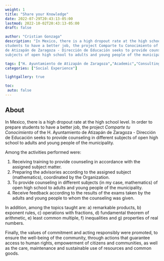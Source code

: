 ```yaml
---
weight: 1
title: "Share your Knowledge"
date: 2022-07-29T20:43:13-05:00
lastmod: 2022-10-02T20:43:13-05:00
draft: false

author: "Cristian Gonzaga"
description: "In Mexico, there is a high dropout rate at the high school level. In order to prepare 
students to have a better job, the project Comparte tu Conocimiento of the H. Ayuntamiento 
de Atizapán de Zaragoza - Dirección de Educación seeks to provide counseling in different 
subjects of open high school to adults and young people of the municipality. "

tags: ["H. Ayuntamiento de Atizapán de Zaragoza","Academic","Consulting"]
categories: ["Social Experience"]

lightgallery: true

toc:
 auto: false
---
```

<!--more-->

## About

In Mexico, there is a high dropout rate at the high school level. In order to prepare 
students to have a better job, the project *Comparte tu Conocimiento* of the H. Ayuntamiento 
de Atizapán de Zaragoza - Dirección de Educación seeks to provide counseling in different 
subjects of open high school to adults and young people of the municipality. 

Among the activities performed were:

1. Receiving training to provide counseling in accordance with the assigned subject matter.
2. Preparing the advisories according to the assigned subject (mathematics), coordinated 
by the Organization.
3. To provide counseling in different subjects (in my case, mathematics) of open high school 
to adults and young people of the municipality.
4. Receive feedback according to the results of the exams taken by the adults and young 
people to whom the counseling was given.

In addition, among the topics taught are: a) remarkable products, b) exponent rules, 
c) operations with fractions, d) fundamental theorem of arithmetic, e) least common 
multiple, f) inequalities and g) properties of real numbers.

Finally, the values of commitment and acting responsibly were promoted, to ensure the 
well-being of the community, through actions that guarantee access to human rights, 
empowerment of citizens and communities, as well as the care, maintenance and sustainable 
use of resources and common goods.